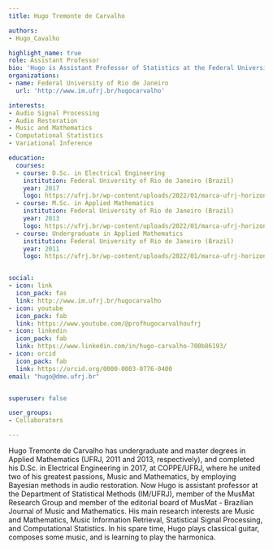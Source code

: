 ```yaml
---
title: Hugo Tremonte de Carvalho

authors:
- Hugo_Cavalho

highlight_name: true
role: Assistant Professor
bio: 'Hugo is Assistant Professor of Statistics at the Federal University of Rio de Janeiro (Brazil). He is member of the MusMat Research Group and editor of the MusMat - Brazilian Journal of Music and Mathematics. Hugo is also amateur classical guitarrist, composer and homebrewer.'
organizations:
- name: Federal University of Rio de Janeiro
  url: 'http://www.im.ufrj.br/hugocarvalho'

interests:
- Audio Signal Processing
- Audio Restoration
- Music and Mathematics
- Computational Statistics
- Variational Inference

education:
  courses:
  - course: D.Sc. in Electrical Engineering
    institution: Federal University of Rio de Janeiro (Brazil)
    year: 2017
    logo: https://ufrj.br/wp-content/uploads/2022/01/marca-ufrj-horizontal-positiva.png
  - course: M.Sc. in Applied Mathematics
    institution: Federal University of Rio de Janeiro (Brazil)
    year: 2013
    logo: https://ufrj.br/wp-content/uploads/2022/01/marca-ufrj-horizontal-positiva.png
  - course: Undergraduate in Applied Mathematics
    institution: Federal University of Rio de Janeiro (Brazil)
    year: 2011
    logo: https://ufrj.br/wp-content/uploads/2022/01/marca-ufrj-horizontal-positiva.png


social:
- icon: link
  icon_pack: fas
  link: http://www.im.ufrj.br/hugocarvalho
- icon: youtube
  icon_pack: fab
  link: https://www.youtube.com/@profhugocarvalhoufrj
- icon: linkedin
  icon_pack: fab
  link: https://www.linkedin.com/in/hugo-carvalho-700b86193/
- icon: orcid
  icon_pack: fab
  link: https://orcid.org/0000-0003-0776-0400
email: "hugo@dme.ufrj.br"


superuser: false

user_groups:
- Collaborators

---
```

Hugo Tremonte de Carvalho has undergraduate and master degrees in Applied Mathematics (UFRJ, 2011 and 2013, respectively), and completed his D.Sc. in Electrical Engineering in 2017, at COPPE/UFRJ, where he united two of his greatest passions, Music and Mathematics, by employing Bayesian methods in audio restoration. Now Hugo is assistant professor at the Department of Statistical Methods (IM/UFRJ), member of the MusMat Research Group and member of the editorial board of MusMat - Brazilian Journal of Music and Mathematics. His main research interests are Music and Mathematics, Music Information Retrieval, Statistical Signal Processing, and Computational Statistics. In his spare time, Hugo plays classical guitar, composes some music, and is learning to play the harmonica.
